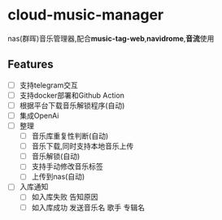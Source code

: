 # cloud-music-manager
nas(群晖)音乐管理器,配合**music-tag-web**,**navidrome**,**音流**使用

## Features

- [ ] 支持telegram交互
- [ ] 支持docker部署和Github Action
- [ ] 根据平台下载音乐解锁程序(自动)
- [ ] 集成OpenAi
- [ ] 整理
    - [ ] 音乐库重复性判断(自动)
    - [ ] 音乐下载,同时支持本地音乐上传
    - [ ] 音乐解锁(自动)
    - [ ] 支持手动修改音乐标签
    - [ ] 上传到nas(自动)
- [ ] 入库通知
    - [ ] 如入库失败 告知原因
    - [ ] 如入库成功 发送音乐名 歌手 专辑名
